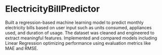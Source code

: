# ElectricityBillPredictor
Built a regression-based machine learning model to predict monthly electricity bills based on user input such as units consumed, appliances used, and duration of usage. The dataset was cleaned and engineered to extract meaningful features. Implemented and compared models including Linear Regression optimizing performance using evaluation metrics like MAE and RMSE. 

